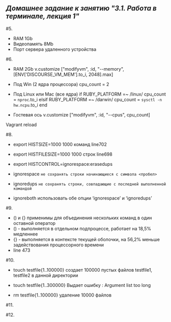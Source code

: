 ## ___Домашнее задание к занятию "3.1. Работа в терминале, лекция 1"___

#5.
  - RAM 1Gb
  - Видеопамять 8Mb
  - Порт сервера удаленного устройства
  
#6.
  - RAM 2Gb
    v.customize ["modifyvm", :id, "--memory", [ENV['DISCOURSE_VM_MEM'].to_i, 2048].max]
  
  - Под Win (2 ядра процессора)
    cpu_count = 2

  - Под Linux или Mac (все ядра)
    if RUBY_PLATFORM =~ /linux/
    cpu_count = `nproc`.to_i
    elsif RUBY_PLATFORM =~ /darwin/
    cpu_count = `sysctl -n hw.ncpu`.to_i
    end

  - Гостевая ось
    v.customize ["modifyvm", :id, "--cpus", cpu_count]

Vagrant reload

#8.

  - export HISTSIZE=1000 1000 команд
  line702
  
  - export HISTFILESIZE=1000 1000 строк
  line698
  
  - export HISTCONTROL=ignorespace:erasedups
  - ignorespace	`не сохранять строки начинающиеся с символа <пробел>`
  - ignoredups	`не сохранять строки, совпадающие с последней выполненной командой`
  - ignoreboth	использовать обе опции ‘ignorespace’ и ‘ignoredups’
  
#9.

  - () и {} применимы для объединения нескольких команд в один оставной оператор
  - () - выполняется в отдельном подпроцессе, работает на 18,5% медленнее
  - {} - выполняется в контексте текущей оболочки, на 56,2% меньше задействования процессорного времени
  - line 473
  
#10.

- touch testfile{1..100000} создает 100000 пустых файлов testfile1, testfile2 в данной директории
- touch testfile{1..300000} Выдает ошибку : Argument list too long

- rm testfile{1..100000} удаление 10000 файлов

#11.

#12.

